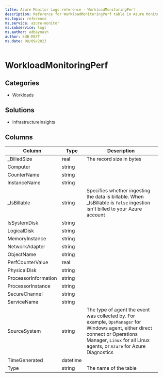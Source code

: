 ```yaml
---
title: Azure Monitor Logs reference - WorkloadMonitoringPerf
description: Reference for WorkloadMonitoringPerf table in Azure Monitor Logs.
ms.topic: reference
ms.service: azure-monitor
ms.subservice: logs
ms.author: edbaynash
author: EdB-MSFT
ms.date: 08/09/2023
---
```


# WorkloadMonitoringPerf



## Categories

- Workloads
## Solutions

- InfrastructureInsights




## Columns

| Column | Type | Description |
|---|---|---|
| _BilledSize | real | The record size in bytes |
| Computer | string |   |
| CounterName | string |   |
| InstanceName | string |   |
| _IsBillable | string | Specifies whether ingesting the data is billable. When _IsBillable is `false` ingestion isn't billed to your Azure account |
| IsSystemDisk | string |   |
| LogicalDisk | string |   |
| MemoryInstance | string |   |
| NetworkAdapter | string |   |
| ObjectName | string |   |
| PerfCounterValue | real |   |
| PhysicalDisk | string |   |
| ProcessorInformation | string |   |
| ProcessorInstance | string |   |
| SecureChannel | string |   |
| ServiceName | string |   |
| SourceSystem | string | The type of agent the event was collected by. For example, `OpsManager` for Windows agent, either direct connect or Operations Manager, `Linux` for all Linux agents, or `Azure` for Azure Diagnostics |
| TimeGenerated | datetime |   |
| Type | string | The name of the table |
